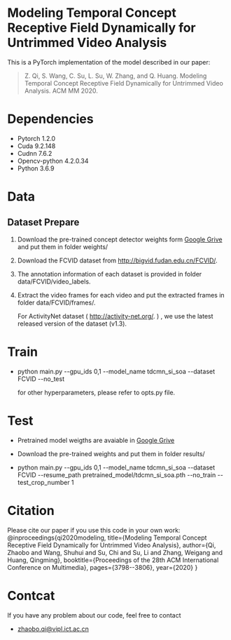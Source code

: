 # Modeling Temporal Concept Receptive Field Dynamically for Untrimmed Video Analysis

This is a PyTorch implementation of the model described in our paper:

> Z. Qi, S. Wang, C. Su, L. Su, W. Zhang, and Q. Huang. Modeling Temporal Concept Receptive Field Dynamically for Untrimmed Video Analysis. ACM MM 2020.

# Dependencies

  * Pytorch 1.2.0
  * Cuda 9.2.148
  * Cudnn 7.6.2
  * Opencv-python 4.2.0.34
  * Python 3.6.9 

# Data

## Dataset Prepare

1. Download the pre-trained concept detector weights form [Google Grive](https://drive.google.com/drive/folders/1jPssDmtePpwiJEIdZtNqM6PlLeo5uSyo?usp=sharing) and put them in folder weights/

2. Download the FCVID dataset from http://bigvid.fudan.edu.cn/FCVID/.

3. The annotation information of each  dataset is provided in folder data/FCVID/video_labels.

4. Extract the video frames for each video and put the extracted frames in folder data/FCVID/frames/.

   For ActivityNet dataset ( http://activity-net.org/. ) , we use the latest released version of the dataset (v1.3).

# Train

* python main.py --gpu_ids 0,1 --model_name tdcmn_si_soa --dataset FCVID  --no_test

  for other hyperparameters, please refer to opts.py file.

# Test

* Pretrained model weigths are avaiable in [Google Grive](https://drive.google.com/drive/folders/1x_1bbcVFl30ry4CaRBBficsMFbTB3P6v?usp=sharing) 
* Download the pre-trained weights and put them in folder results/

* python main.py --gpu_ids 0,1 --model_name tdcmn_si_soa --dataset FCVID  --resume_path pretrained_model/tdcmn_si_soa.pth --no_train --test_crop_number 1


# **Citation**

Please cite our paper if you use this code in your own work:
    @inproceedings{qi2020modeling,
  title={Modeling Temporal Concept Receptive Field Dynamically for Untrimmed Video Analysis},
  author={Qi, Zhaobo and Wang, Shuhui and Su, Chi and Su, Li and Zhang, Weigang and Huang, Qingming},
  booktitle={Proceedings of the 28th ACM International Conference on Multimedia},
  pages={3798--3806},
  year={2020}
}


# Contcat

If you have any problem about our code, feel free to contact

- [zhaobo.qi@vipl.ict.ac.cn](mailto:zhaobo.qi@vipl.ict.ac.cn)

